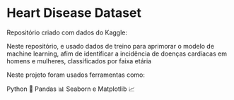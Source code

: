 # Heart Disease Dataset

Repositório criado com dados do Kaggle:

Neste repositório, e usado dados de treino para aprimorar o modelo de machine learning, afim de identificar a incidência de doenças cardíacas em homens e mulheres, classificados por faixa etária

Neste projeto foram usados ferramentas como:

Python 🐍
Pandas 📊
Seaborn e Matplotlib 📈

